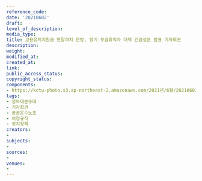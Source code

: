 ```yaml
---
reference_code: 
date: '20210602'
draft: 
level_of_description: 
media_type: 
title: 고용유지지원금 연말까지 연장, 장기 무급휴직자 대책 긴급설문 발표 기자회견
description: 
weight: 
modified_at: 
created_at: 
link: 
public_access_status: 
copyright_status: 
components:
- https://kctu-photo.s3.ap-northeast-2.amazonaws.com/2021년/6월/20210602-고용유지지원금+연말까지+연장,+장기+무급휴직자+대책+긴급설문+발표+기자회견_청와대분수대_기자회견_공공운수노조_비정규직_정치정책/_1D20283.jpg
tags:
- 청와대분수대
- 기자회견
- 공공운수노조
- 비정규직
- 정치정책
creators:
- 
subjects:
- 
sources:
- 
venues:
- 
---
```

